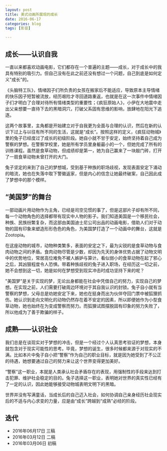 ```yaml
---
layout: post
title: 美式动画所展现的成长
date: 2016-06-17
categories: blog
tags: [影音]

---
```




##  成长——认识自我

一直以来都喜欢动画电影，它们都存在一个普遍的主题——成长，对于成长中的我具有特别的吸引力。但自己没有在此之前还没有想过一个问题，自己到底是如何定义"成长"的。

《头脑特工队》，情绪因子们所负责的女孩在搬家后不能适应，导致原本主导情绪的快乐因子短暂被流放，经历艰险才寻回道路重返，也就是在这一次事件中情绪因子们才明白了合理对待所有情绪类型的重要性；《疯狂原始人》，小伊在大地震中走出父亲想要一直待下去的黑暗洞穴，打破父系固有思维的影响，放肆地在阳光下追逐。

这两个故事里，主角都是开始建立对于自我更为全面与合理的认识，然后在新的认识下过上与以往有所不同的生活，这就是“成长”。按照这样的定义，《疯狂动物城》里的兔子已经度过了成长的初级阶段。她自小就不甘于安定，始终坚持着自己成为警察的梦想。在警察学校里，她是所有学员里身躯最小的一个，但她完成了所有的训练课程。虽然是食草动物，但成绩却是第一，她为自己赢来了一块敲门砖，打开了一扇食草动物未曾打开的大门。

兔子坚定的来到了自己的梦想城，受到基于种族的职场歧视，发现表面安定下涌动的暗流，她也在失落中取下警徽返家，但是内心的信念让她最终破案，自己因此成了梦想中的那个模样。

## “美国梦”的舞台

一部动画片用动物作为主角，已经是司空见惯的事了，但是这部片子却有所不同，每一个动物角色的选择都带有现实中人物的影子。我们知道美国是一个移民社会，种族、民族纷繁复杂，而这部由美国迪士尼公司出品的动画电影，借助人们对于动物的固有印象来塑造形形色色的角色，为美国梦打造了一个动画中的舞台，这就是Zootopia。

在这座动物的城市，动物种类繁多，表面的安定之下，最为尖锐的是食草动物与食肉动物之间的矛盾。食肉动物尽管是少数，却因为先天的身体优势占据了动物文明中的优势地位，常居高位难免不被人嫉妒与算计。看似弱小的食草动物在起了邪心之后，其凶狠程度令人恐惧。带着种族歧视的兔子进入职场，在经历这一切之前，她不会想到这一切，她是如何在梦想受到现实冲击时成功坚持下来的呢？

"美国梦"是关于实现的梦，无论出身都能在社会中凭借自己的努力，实现自己的梦想。在实现之前，人们需要打破周边环境对于其自我认识的封锁。兔子自小就有当警察的梦想，父母总是劝她安定下来，她也在挺身而出为伙伴夺回门票中被狐狸抓伤。她认识到走向文明化的动物仍然存在着不安定的因素，所以即便她作为小型食草动物，她也始终在为变成警察而努力。而狐狸试图摆脱固有印象的努力失败了，所以他成为了善于欺骗的样子。

## 成熟——认识社会

我们总是在谈现实对于梦想的冲击，但是一个经过个人认真思考验证的梦想，本身就包含对于现实可能性的思考。毕竟，梦想的诞生，很多时候都来源于对现实的不满。比如本片中兔子自小把“警察”作为自己的职业目标，就是因为她受到了不公正的待遇，她想要通过自己的努力来让这个世界变得更加美好。

“警察”这一职业，本就是人类承认社会矛盾存在的表现，用强制性的手段来达到打击犯罪、维护社会稳定的目的。兔子选择这一职业，表明她对世界的真实性已经有了一定的认识，因此她能够接受动物城表明文明下的黑暗。

世界并没有写满童话，当成长后的自己迈入社会，如何协调自己亲身经历社会现实后的不适与内心求变的力量，应是由“成长”跨越到“成熟”必经的阶段。

## 迭代

* 2016年06月17日 三稿
* 2016年03月12日 二稿
* 2016年03月06日 初稿